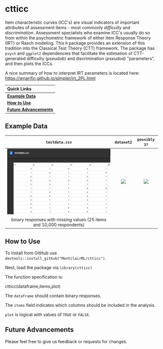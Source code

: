 # ctticc

Item characteristic curves (ICC's) are visual indicators of important attributes of assessment items - most commonly *difficulty* and *discrimination*. Assessment specialists who examine ICC's usually do so from within the psychometric framework of either Item Response Theory (IRT) or Rasch modeling. This `R` package provides an extension of this tradition into the Classical Test Theory (CTT) framework. The package has `psych` and `ggplot2` dependencies that facilitate the estimation of CTT-generated difficulty (_pseudob_) and discrimination (_pseudoa_) "parameters", and then plots the ICCs. 

A nice summary of how to interpret IRT parameters is located here: https://wnarifin.github.io/simpler/irt_2PL.html

|   Quick Links  |
|:-------|
| [**Example Data**](https://github.com/MontclairML/ctticc#Example-data) |
| [**How to Use**](https://github.com/MontclairML/ctticc#How-to-use) |
| [**Future Advancements**](https://github.com/MontclairML/ctticc#Future-advancements) |


## Example Data

| `testdata.csv` | `dataset2` | `possibly 3?` |
|:---------------:|:---------------------:|:---------------------:|
|[![](testdata.PNG)](https://brentthorne.github.io/posterdown_html_showcase/) | ![](images/betterland_july2019-1.png) | ![](images/betterposterport.png) |
|binary responses with missing values (25 items and 10,000 respondents)||| 

## How to Use

To install from GitHub use `devtools::install_github("MontclairML/ctticc")`. 

Next, load the package via `library(ctticc)`

The function specification is:

ctticc(dataframe,items,plot)

The `dataframe` should contain binary responses.

The `items` field indicates which columns should be included in the analysis.

`plot` is logical with values of `TRUE` or `FALSE`.

## Future Advancements

Please feel free to give us feedback or requests for changes.
